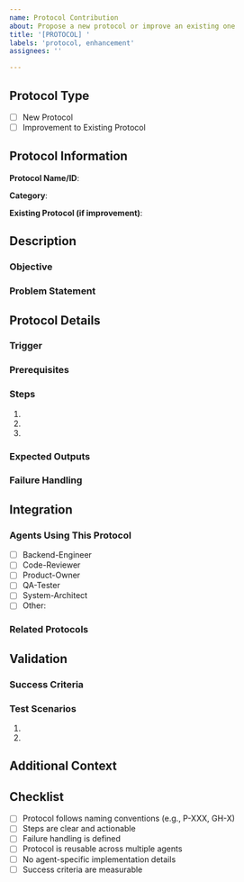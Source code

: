 ```yaml
---
name: Protocol Contribution
about: Propose a new protocol or improve an existing one
title: '[PROTOCOL] '
labels: 'protocol, enhancement'
assignees: ''

---
```


## Protocol Type
- [ ] New Protocol
- [ ] Improvement to Existing Protocol

## Protocol Information

**Protocol Name/ID**: 
<!-- e.g., P-DEPLOY, GH-2, SEC-003 -->

**Category**: 
<!-- Architecture / Development / Security / Quality / Privacy / Product / System / Operations -->

**Existing Protocol (if improvement)**: 
<!-- Link to existing protocol file -->

## Description

### Objective
<!-- Clear statement of what this protocol accomplishes -->

### Problem Statement
<!-- What problem does this protocol solve? Why is it needed? -->

## Protocol Details

### Trigger
<!-- When should this protocol be invoked? -->

### Prerequisites
<!-- What conditions must be met before execution? -->

### Steps
<!-- Provide numbered, actionable steps -->
1. 
2. 
3. 

### Expected Outputs
<!-- What artifacts or results does this protocol produce? -->

### Failure Handling
<!-- How should failures be handled? Include rollback procedures if applicable -->

## Integration

### Agents Using This Protocol
<!-- Which agents would use this protocol? -->
- [ ] Backend-Engineer
- [ ] Code-Reviewer
- [ ] Product-Owner
- [ ] QA-Tester
- [ ] System-Architect
- [ ] Other: 

### Related Protocols
<!-- Does this protocol invoke or get invoked by other protocols? -->

## Validation

### Success Criteria
<!-- How do we know the protocol succeeded? -->

### Test Scenarios
<!-- Describe at least 2 scenarios where this protocol would be used -->
1. 
2. 

## Additional Context
<!-- Add any other context, examples, or references here -->

## Checklist
- [ ] Protocol follows naming conventions (e.g., P-XXX, GH-X)
- [ ] Steps are clear and actionable
- [ ] Failure handling is defined
- [ ] Protocol is reusable across multiple agents
- [ ] No agent-specific implementation details
- [ ] Success criteria are measurable